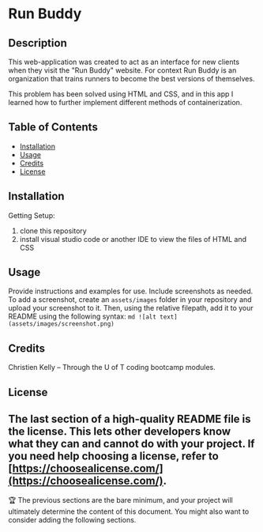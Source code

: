 # Run Buddy

## Description

This web-application was created to act as an interface for new clients when they visit the "Run Buddy" website. For context Run Buddy is an organization that trains runners to become the best versions of themselves.

This problem has been solved using HTML and CSS, and in this app I learned how to further implement different methods of containerization.

## Table of Contents 

- [Installation](#installation)
- [Usage](#usage)
- [Credits](#credits)
- [License](#license)

## Installation

Getting Setup:
  1. clone this repository
  2. install visual studio code or another IDE to view the files of HTML and CSS

## Usage
Provide instructions and examples for use. Include screenshots as needed.
To add a screenshot, create an `assets/images` folder in your repository and upload your screenshot to it. Then, using the relative filepath, add it to your README using the following syntax:
    ```md
    ![alt text](assets/images/screenshot.png)
    ```
## Credits

Christien Kelly – Through the U of T coding bootcamp modules.

## License

The last section of a high-quality README file is the license. This lets other developers know what they can and cannot do with your project. If you need help choosing a license, refer to [https://choosealicense.com/](https://choosealicense.com/).
---
🏆 The previous sections are the bare minimum, and your project will ultimately determine the content of this document. You might also want to consider adding the following sections.